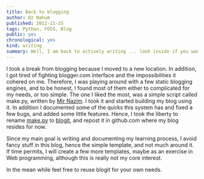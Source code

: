 ```yaml
---
title: Back to blogging
author: Oz Nahum
published: 2012-11-25
tags: Python, FOSS, Blog
public: yes
chronological: yes
kind: writing 
summary: Well, I am back to actively writing ... look inside if you want to know why and how
---
```


I took a break from blogging because I moved to a new location. In addition, 
I got tired of fighting blogger.com interface and the impossibilities it 
cohered on me. 
Therefore, I was playing around with a few static blogging engines, and to be
honest, I found most of them either to complicated for my needs, or too simple. 
The one I liked the most, was a simple script called make.py, written by 
[Mir Nazim](http://mirnazim.org/). 
I took it and started building my blog using it. In addition I documented some 
of the quirks this system has and fixed a few bugs, and added some little features.
Hence, I took the liberty to rename [make.py](https://github.com/mnazim/mnazim.github.com/blob/master/make.py) 
to [blogit](https://github.com/oz123/blogit), and repost it in github.com where my blog resides for now.

Since my main goal is writing and documenting my learning process, I avoid fancy 
stuff in this blog, hence the simple template, and not much around it. If time 
permits, I will create a few more templates, maybe as an exercise in Web programming, 
although this is really not my core interest.

In the mean while feel free to reuse blogit for your own needs.

